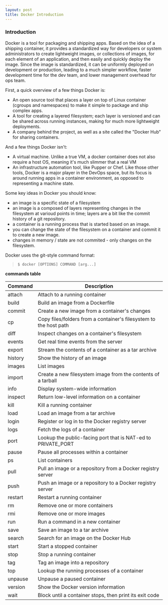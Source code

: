 ```yaml
---
layout: post
title: Docker Introduction
---
```


### Introduction

Docker is a tool for packaging and shipping apps. Based on the idea of a shipping container, it provides a standardized way for developers or system administrators to create
lightweight images, or collections of images, for each element of an application, and then easily and quickly deploy the image. Since the image is standardized, it can be 
uniformly deployed on development or production, leading to a much simpler workflow, faster development time for the dev team, and lower management overhead for ops team.

First, a quick overview of a few things Docker is:

*  An open source tool that places a layer on top of Linux container (cgroups and namespaces) to make it simple to package and ship complex apps.
*  A tool for creating a layered filesystem; each layer is versioned and can be shared across running instances, making for much more lightweight deployments.
*  A company behind the project, as well as a site called the "Docker Hub" for sharing containers.

And a few things Docker isn't:

*  A virtual machine. Unlike a true VM, a docker container does not also require a host OS, meaning it's much slimmer that a real VM
*  An infrastructure automation tool, like Pupper or Chef. Like those other tools, Docker is a major player in the DevOps space, but its focus is around running apps in a container environment, as opposed to representing a machine state.


Some key ideas in Docker you should know:

*  an image is a specific state of a filesystem
*  an image is a composed of layers representing changes in the filesystem at varioud points in time; layers are a bit like the commit history of a git repository.
*  a container is a running process that is started based on an image.
*  you can change the state of the filesystem on a container and commit it to create a new image.
*  changes in memory / state are not commited - only changes on the filesystem.

Docker uses the git-style command format:

> `$ docker [OPTIONS] COMMAND [arg...]`

**commands table**

| Command  |  Description
|----------|-----------------------------------------------------------------------|
| attach   | Attach to a running container
| build    | Build an image from a Dockerfile
| commit   | Create a new image from a container's changes
| cp       | Copy files/folders from a container's filesystem to the host path
| diff     | Inspect changes on a container's filesystem
| events   | Get real time events from the server
| export   | Stream the contents of a container as a tar archive
| history  | Show the history of an image
| images   | List images
| import   | Create a new filesystem image from the contents of a tarball
| info     | Display system-wide information
| inspect  | Return low-level information on a container
| kill     | Kill a running container
| load     | Load an image from a tar archive
| login    | Register or log in to the Docker registry server
| logs     | Fetch the logs of a container
| port     | Lookup the public-facing port that is NAT-ed to PRIVATE_PORT
| pause    | Pause all processes within a container
| ps       | List containers
| pull     | Pull an image or a repository from a Docker registry server
| push     | Push an image or a repository to a Docker registry server
| restart  | Restart a running container
| rm       | Remove one or more containers
| rmi      | Remove one or more images
| run      | Run a command in a new container
| save     | Save an image to a tar archive
| search   | Search for an image on the Docker Hub
| start    | Start a stopped container
| stop     | Stop a running container
| tag      | Tag an image into a repository
| top      | Lookup the running processes of a container
| unpause  | Unpause a paused container
| version  | Show the Docker version information
| wait     | Block until a container stops, then print its exit code
